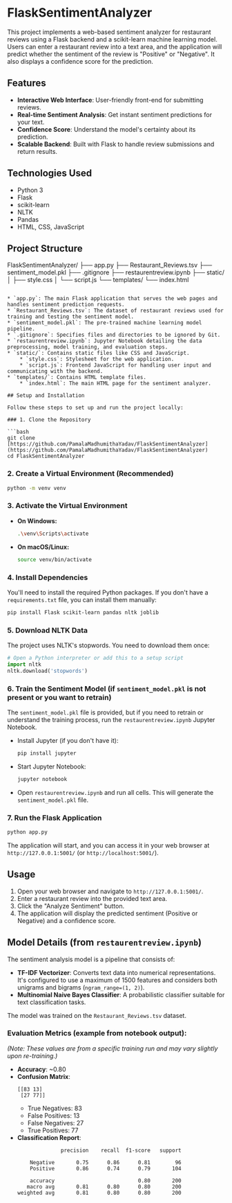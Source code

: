 
# FlaskSentimentAnalyzer
This project implements a web-based sentiment analyzer for restaurant reviews using a Flask backend and a scikit-learn machine learning model. Users can enter a restaurant review into a text area, and the application will predict whether the sentiment of the review is "Positive" or "Negative". It also displays a confidence score for the prediction.


## Features

* **Interactive Web Interface**: User-friendly front-end for submitting reviews.
* **Real-time Sentiment Analysis**: Get instant sentiment predictions for your text.
* **Confidence Score**: Understand the model's certainty about its prediction.
* **Scalable Backend**: Built with Flask to handle review submissions and return results.

## Technologies Used

* Python 3
* Flask
* scikit-learn
* NLTK
* Pandas
* HTML, CSS, JavaScript

## Project Structure



FlaskSentimentAnalyzer/
├── app.py
├── Restaurant\_Reviews.tsv
├── sentiment\_model.pkl
├── .gitignore
├── restaurentreview.ipynb
├── static/
│   ├── style.css
│   └── script.js
└── templates/
└── index.html

````

* `app.py`: The main Flask application that serves the web pages and handles sentiment prediction requests.
* `Restaurant_Reviews.tsv`: The dataset of restaurant reviews used for training and testing the sentiment model.
* `sentiment_model.pkl`: The pre-trained machine learning model pipeline.
* `.gitignore`: Specifies files and directories to be ignored by Git.
* `restaurentreview.ipynb`: Jupyter Notebook detailing the data preprocessing, model training, and evaluation steps.
* `static/`: Contains static files like CSS and JavaScript.
    * `style.css`: Stylesheet for the web application.
    * `script.js`: Frontend JavaScript for handling user input and communicating with the backend.
* `templates/`: Contains HTML template files.
    * `index.html`: The main HTML page for the sentiment analyzer.

## Setup and Installation

Follow these steps to set up and run the project locally:

### 1. Clone the Repository

```bash
git clone [https://github.com/PamalaMadhumithaYadav/FlaskSentimentAnalyzer](https://github.com/PamalaMadhumithaYadav/FlaskSentimentAnalyzer)
cd FlaskSentimentAnalyzer
````

### 2\. Create a Virtual Environment (Recommended)

```bash
python -m venv venv
```

### 3\. Activate the Virtual Environment

  * **On Windows:**
    ```bash
    .\venv\Scripts\activate
    ```
  * **On macOS/Linux:**
    ```bash
    source venv/bin/activate
    ```

### 4\. Install Dependencies

You'll need to install the required Python packages. If you don't have a `requirements.txt` file, you can install them manually:

```bash
pip install Flask scikit-learn pandas nltk joblib
```

### 5\. Download NLTK Data

The project uses NLTK's stopwords. You need to download them once:

```python
# Open a Python interpreter or add this to a setup script
import nltk
nltk.download('stopwords')
```

### 6\. Train the Sentiment Model (if `sentiment_model.pkl` is not present or you want to retrain)

The `sentiment_model.pkl` file is provided, but if you need to retrain or understand the training process, run the `restaurentreview.ipynb` Jupyter Notebook.

  * Install Jupyter (if you don't have it):
    ```bash
    pip install jupyter
    ```
  * Start Jupyter Notebook:
    ```bash
    jupyter notebook
    ```
  * Open `restaurentreview.ipynb` and run all cells. This will generate the `sentiment_model.pkl` file.

### 7\. Run the Flask Application

```bash
python app.py
```

The application will start, and you can access it in your web browser at `http://127.0.0.1:5001/` (or `http://localhost:5001/`).

## Usage

1.  Open your web browser and navigate to `http://127.0.0.1:5001/`.
2.  Enter a restaurant review into the provided text area.
3.  Click the "Analyze Sentiment" button.
4.  The application will display the predicted sentiment (Positive or Negative) and a confidence score.

## Model Details (from `restaurentreview.ipynb`)

The sentiment analysis model is a pipeline that consists of:

  * **TF-IDF Vectorizer**: Converts text data into numerical representations. It's configured to use a maximum of 1500 features and considers both unigrams and bigrams (`ngram_range=(1, 2)`).
  * **Multinomial Naive Bayes Classifier**: A probabilistic classifier suitable for text classification tasks.

The model was trained on the `Restaurant_Reviews.tsv` dataset.

### Evaluation Metrics (example from notebook output):

*(Note: These values are from a specific training run and may vary slightly upon re-training.)*

  * **Accuracy**: \~0.80
  * **Confusion Matrix**:
    ```
    [[83 13]
     [27 77]]
    ```
      * True Negatives: 83
      * False Positives: 13
      * False Negatives: 27
      * True Positives: 77
  * **Classification Report**:
    ```
                  precision    recall  f1-score   support

        Negative       0.75      0.86      0.81        96
        Positive       0.86      0.74      0.79       104

        accuracy                           0.80       200
       macro avg       0.81      0.80      0.80       200
    weighted avg       0.81      0.80      0.80       200
    ```

<!-- end list -->

```
```
